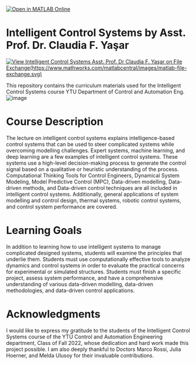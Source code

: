 [![Open in MATLAB Online](https://www.mathworks.com/images/responsive/global/open-in-matlab-online.svg)](https://matlab.mathworks.com/open/github/v1?repo=ClaudiaYasar/IntelligentControl&file=https://github.com/ClaudiaYasar/IntelligentControl/tree/main&line=1)

# Intelligent Control Systems by Asst. Prof. Dr. Claudia F. Yaşar

[![View Intelligent Control Systems Asst. Prof. Dr Claudia F. Yaşar on File Exchange(https://www.mathworks.com/matlabcentral/images/matlab-file-exchange.svg)](https://www.mathworks.com/matlabcentral/fileexchange/165186-intelligent-control-systems-curriculum)](https://www.mathworks.com/matlabcentral/mlc-downloads/downloads/4de4ba32-6024-4338-892d-261371f8e3bc/906ecec3-99c5-4f8e-9168-27514f87d78a/images/1714821082.jpg)

This repository contains the curriculum materials used for the Intelligent Control Systems course YTU Department of Control and Automation Eng.
![image](https://github.com/ClaudiaYasar/IntelligentControl/assets/132692602/5cf6df7a-03d6-412a-bf3c-dfb54523403d)

# Course Description
The lecture on intelligent control systems explains intelligence-based control systems that can be used to steer complicated systems while overcoming modelling challenges. Expert systems, machine learning, and deep learning are a few examples of intelligent control systems. These systems use a high-level decision-making process to generate the control signal based on a qualitative or heuristic understanding of the process.
Computational Thinking Tools for Control Engineers, Dynamical System Modeling, Model Predictive Control (MPC), Data-driven modelling, Data-driven methods, and Data-driven control techniques are all included in intelligent control systems. Additionally, general applications of system modelling and control design, thermal systems, robotic control systems, and control system performance are covered.

# Learning Goals
In addition to learning how to use intelligent systems to manage complicated designed systems, students will examine the principles that underlie them.
Students must use computationally effective tools to analyze dynamics and control systems in order to evaluate the practical concerns for experimental or simulated structures.
Students must finish a specific project, assess system performance, and have a comprehensive understanding of various data-driven modelling, data-driven methodologies, and data-driven control applications.

# Acknowledgments
I would like to express my gratitude to the students of the Intelligent Control Systems course of the YTÜ Control and Automation Engineering department, Class of Fall 2022, whose dedication and hard work made this project possible. I am also deeply thankful to Doctors Marco Rossi, Julia Hoerner, and Melda Ulusoy for their invaluable contributions.
